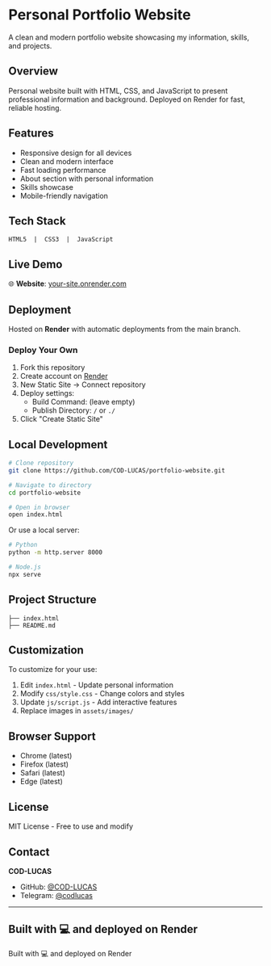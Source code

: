# Personal Portfolio Website

A clean and modern portfolio website showcasing my information, skills, and projects.

## Overview

Personal website built with HTML, CSS, and JavaScript to present professional information and background. Deployed on Render for fast, reliable hosting.

## Features

- Responsive design for all devices
- Clean and modern interface
- Fast loading performance
- About section with personal information
- Skills showcase
- Mobile-friendly navigation

## Tech Stack

```
HTML5  |  CSS3  |  JavaScript
```

## Live Demo

🌐 **Website**: [your-site.onrender.com](https://abhe-nandh.onrender.com)

## Deployment

Hosted on **Render** with automatic deployments from the main branch.

### Deploy Your Own

1. Fork this repository
2. Create account on [Render](https://render.com)
3. New Static Site → Connect repository
4. Deploy settings:
   - Build Command: (leave empty)
   - Publish Directory: `/` or `./`
5. Click "Create Static Site"

## Local Development

```bash
# Clone repository
git clone https://github.com/COD-LUCAS/portfolio-website.git

# Navigate to directory
cd portfolio-website

# Open in browser
open index.html
```

Or use a local server:

```bash
# Python
python -m http.server 8000

# Node.js
npx serve
```

## Project Structure

```
├── index.html
├── README.md
```

## Customization

To customize for your use:

1. Edit `index.html` - Update personal information
2. Modify `css/style.css` - Change colors and styles
3. Update `js/script.js` - Add interactive features
4. Replace images in `assets/images/`

## Browser Support

- Chrome (latest)
- Firefox (latest)
- Safari (latest)
- Edge (latest)

## License

MIT License - Free to use and modify

## Contact

**COD-LUCAS**

- GitHub: [@COD-LUCAS](https://github.com/COD-LUCAS)
- Telegram: [@codlucas](https://t.me/codlucas)

---

Built with 💻 and deployed on Render
---

Built with 💻 and deployed on Render

